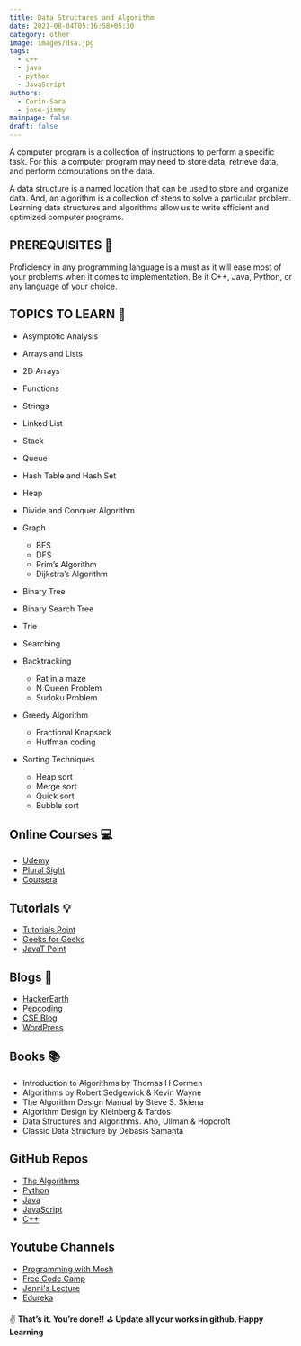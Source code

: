```yaml
---
title: Data Structures and Algorithm
date: 2021-08-04T05:16:58+05:30
category: other
image: images/dsa.jpg
tags:
  - c++
  - java
  - python
  - JavaScript
authors:
  - Cerin-Sara
  - jose-jimmy
mainpage: false
draft: false
---
```

A computer program is a collection of instructions to perform a specific task. For this, a computer program may need to store data, retrieve data, and perform computations on the data.

A data structure is a named location that can be used to store and organize data. And, an algorithm is a collection of steps to solve a particular problem. Learning data structures and algorithms allow us to write efficient and optimized computer programs.

## PREREQUISITES 🧳

Proficiency in any programming language is a must as it will ease most of your problems when it comes to implementation. Be it C++, Java, Python, or any language of your choice.

## TOPICS TO LEARN 📖

* Asymptotic Analysis
* Arrays and Lists
* 2D Arrays
* Functions
* Strings
* Linked List
* Stack
* Queue
* Hash Table and Hash Set
* Heap
* Divide and Conquer Algorithm
* Graph

  * BFS
  * DFS
  * Prim’s Algorithm
  * Dijkstra’s Algorithm
* Binary Tree
* Binary Search Tree
* Trie
* Searching
* Backtracking

  * Rat in a maze
  * N Queen Problem
  * Sudoku Problem
* Greedy Algorithm

  * Fractional Knapsack
  * Huffman coding
* Sorting Techniques

  * Heap sort
  * Merge sort
  * Quick sort
  * Bubble sort

## Online Courses 💻

* [Udemy](https://www.udemy.com/course/data-structures-in-java-for-noobs-lite-edition-algorithms-beginners/?ranmid=39197&raneaid=cuibqrbnhiw&ransiteid=cuibqrbnhiw-gnwx1e50avrgpa3bxdblwq&lsnpubid=cuibqrbnhiw&utm_source=aff-campaign&utm_medium=udemyads)
* [Plural Sight](https://www.pluralsight.com/courses/ads-part1?clickid=z-vyARVP4xyORfPwUx0Mo3QWUkBUFmQwO3fS2w0&irgwc=1&mpid=1193463&aid=7010a000001xAKZAA2&utm_medium=digital_affiliate&utm_campaign=1193463&utm_source=impactradius)
* [Coursera](https://www.coursera.org/learn/algorithms-part1?ranMID=40328&ranEAID=JVFxdTr9V80&ranSiteID=JVFxdTr9V80-o5dN2eEzfwZAVkF6B7VP5Q&siteID=JVFxdTr9V80-o5dN2eEzfwZAVkF6B7VP5Q&utm_content=10&utm_medium=partners&utm_source=linkshare&utm_campaign=JVFxdTr9V80)

## Tutorials 💡

* [Tutorials Point](https://www.tutorialspoint.com/data_structures_algorithms/index.htm)
* [Geeks for Geeks](https://www.geeksforgeeks.org/data-structures/)
* [JavaT Point](https://www.javatpoint.com/data-structure-tutorial)

## Blogs 📝

* [HackerEarth](https://www.hackerearth.com/blog/developers/7-steps-to-improve-your-data-structure-and-algorithm-skills/)
* [Pepcoding](https://www.pepcoding.com/resources/)
* [CSE Blog](http://www.cseblog.com/)
* [WordPress](https://kartikkukreja.wordpress.com/)

## Books 📚

* Introduction to Algorithms by Thomas H Cormen
* Algorithms by Robert Sedgewick & Kevin Wayne
* The Algorithm Design Manual by Steve S. Skiena
* Algorithm Design by Kleinberg & Tardos
* Data Structures and Algorithms. Aho, Ullman & Hopcroft
* Classic Data Structure by Debasis Samanta

## GitHub Repos
* [The Algorithms](https://github.com/TheAlgorithms)
* [Python](https://the-algorithms.com/language/python)
* [Java](https://the-algorithms.com/language/java)
* [JavaScript](https://the-algorithms.com/language/javascript)
* [C++](https://the-algorithms.com/language/c-plus-plus)

## Youtube Channels

* [Programming with Mosh](https://www.youtube.com/watch?v=BBpAmxU_NQo)
* [Free Code Camp](https://www.youtube.com/watch?v=8hly31xKli0y)
* [Jenni's Lecture](https://www.youtube.com/watch?v=AT14lCXuMKI&list=PLdo5W4Nhv31bbKJzrsKfMpo_grxuLl8LU)
* [Edureka](https://www.youtube.com/watch?v=ZV1GwGA1QlY)

✌️ **That’s it. You’re done!!** ⛳ **Update all your works in github. Happy Learning**